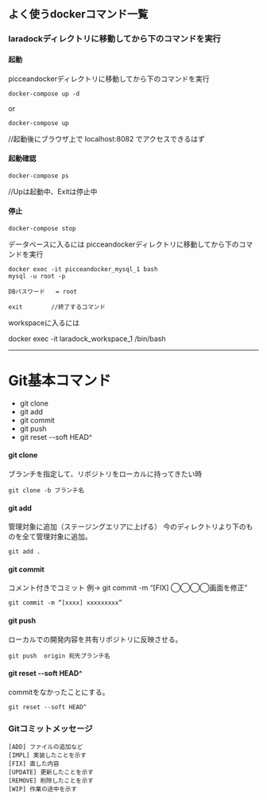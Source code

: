 ## よく使うdockerコマンド一覧

### laradockディレクトリに移動してから下のコマンドを実行 


#### 起動   

picceandockerディレクトリに移動してから下のコマンドを実行

    docker-compose up -d
    
or

    docker-compose up

//起動後にブラウザ上で localhost:8082 でアクセスできるはず

#### 起動確認

    docker-compose ps
    
//Upは起動中、Exitは停止中

#### 停止

    docker-compose stop


データベースに入るには picceandockerディレクトリに移動してから下のコマンドを実行

    docker exec -it picceandocker_mysql_1 bash
    mysql -u root -p 
    
    DBパスワード   = root

    exit        //終了するコマンド

workspaceに入るには

  docker exec -it  laradock_workspace_1 /bin/bash

***
# Git基本コマンド
* git clone
* git add
* git commit  
* git push
* git reset --soft HEAD^

#### git clone  
ブランチを指定して、リポジトリをローカルに持ってきたい時

    git clone -b ブランチ名

#### git add
管理対象に追加（ステージングエリアに上げる）
 今のディレクトリより下のものを全て管理対象に追加。

    git add .

#### git commit
コメント付きでコミット    例→ git commit -m “[FIX] ◯◯◯◯画面を修正”

    git commit -m “[xxxx] xxxxxxxxx”

#### git push
ローカルでの開発内容を共有リポジトリに反映させる。

    git push  origin 宛先ブランチ名
    
#### git reset --soft HEAD^
commitをなかったことにする。

    git reset --soft HEAD^


### Gitコミットメッセージ

    [ADD] ファイルの追加など
    [IMPL] 実装したことを示す
    [FIX] 直した内容
    [UPDATE] 更新したことを示す
    [REMOVE] 削除したことを示す
    [WIP] 作業の途中を示す